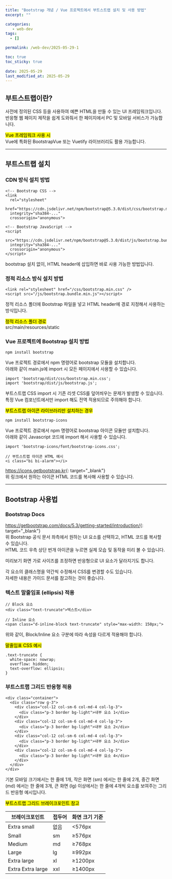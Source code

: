 ```yaml
---
title: "Bootstrap 개념 / Vue 프로젝트에서 부트스트랩 설치 및 사용 방법"
excerpt: ""

categories:
   - web-dev
tags:
  - []

permalink: /web-dev/2025-05-29-1

toc: true
toc_sticky: true
 
date: 2025-05-29
last_modified_at: 2025-05-29
---
```


## 부트스트랩이란?

사전에 정의된 CSS 등을 사용하여 예쁜 HTML을 만들 수 있는 UI 프레임워크입니다.  
반응형 웹 페이지 제작을 쉽게 도와줘서 한 페이지에서 PC 및 모바일 서비스가 가능합니다.

<mark>Vue 프레임워크 사용 시</mark>  
Vue에 특화된 BootstrapVue 또는 Vuetify 라이브러리도 활용 가능합니다.

---

## 부트스트랩 설치

### CDN 방식 설치 방법
```
<!-- Bootstrap CSS -->
<link 
  rel="stylesheet" 
  href="https://cdn.jsdelivr.net/npm/bootstrap@5.3.0/dist/css/bootstrap.min.css" 
  integrity="sha384-..." 
  crossorigin="anonymous">

<!-- Bootstrap JavaScript -->
<script 
  src="https://cdn.jsdelivr.net/npm/bootstrap@5.3.0/dist/js/bootstrap.bundle.min.js" 
  integrity="sha384-..." 
  crossorigin="anonymous">
</script>
```
bootstrap 설치 없이, HTML header에 삽입하면 바로 사용 가능한 방법입니다.

### 정적 리소스 방식 설치 방법
```
<link rel="stylesheet" href="/css/bootstrap.min.css" />
<script src="/js/bootstrap.bundle.min.js"></script>
```
정적 리소스 폴더에 Bootstrap 파일을 넣고 HTML header에 경로 지정해서 사용하는 방식입니다.

<mark>정적 리소스 폴더 경로</mark>  
src/main/resources/static

### Vue 프로젝트에 Bootstrap 설치 방법
```
npm install bootstrap
```
Vue 프로젝트 경로에서 npm 명령어로 bootstrap 모듈을 설치합니다.  
아래와 같이 main.js에 import 시 모든 페이지에서 사용할 수 있습니다.
```
import 'bootstrap/dist/css/bootstrap.min.css';
import 'bootstrap/dist/js/bootstrap.js';
```
부트스트랩 CSS import 시 기존 리셋 CSS를 덮어씌우는 문제가 발생할 수 있습니다.  
특정 Vue 컴포넌트에서만 import 해도 전역 적용되므로 주의해야 합니다.

<mark>부트스트랩 아이콘 라이브러리만 설치하는 경우</mark>
```
npm install bootstrap-icons
```
Vue 프로젝트 경로에서 npm 명령어로 bootstrap 아이콘 모듈만 설치합니다.  
아래와 같이 Javascript 코드에 import 해서 사용할 수 있습니다.
```
import 'bootstrap-icons/font/bootstrap-icons.css';

// 부트스트랩 아이콘 HTML 예시
<i class="bi bi-alarm"></i>
```
<https://icons.getbootstrap.kr>{: target="_blank"}  
위 링크에서 원하는 아이콘 HTML 코드를 복사해 사용할 수 있습니다.

---

## Bootstrap 사용법

### Bootstrap Docs
<https://getbootstrap.com/docs/5.3/getting-started/introduction/>{: target="_blank"}  
위 Bootstrap 공식 문서 좌측에서 원하는 UI 요소를 선택하고, HTML 코드를 복사할 수 있습니다.  
HTML 코드 우측 상단 번개 아이콘을 누르면 실제 모습 및 동작을 미리 볼 수 있습니다.

미리보기 화면 가로 사이즈를 조정하면 반응형으로 UI 요소가 달라지기도 합니다.

각 요소의 클래스명을 약간씩 수정해서 CSS를 변경할 수도 있습니다.  
자세한 내용은 가이드 문서를 참고하는 것이 좋습니다.

### 텍스트 말줄임표 (ellipsis) 적용
```
// Block 요소
<div class="text-truncate">텍스트</div>

// Inline 요소
<span class="d-inline-block text-truncate" style="max-width: 150px;">
```
위와 같이, Block/Inline 요소 구분에 따라 속성을 다르게 적용해야 합니다.

<mark>말줄임표 CSS 예시</mark>
```
.text-truncate {
  white-space: nowrap;
  overflow: hidden;
  text-overflow: ellipsis;
}
```

### 부트스트랩 그리드 반응형 적용
```
<div class="container">
  <div class="row g-3">
    <div class="col-12 col-sm-6 col-md-4 col-lg-3">
      <div class="p-3 border bg-light">내부 요소 1</div>
    </div>
    <div class="col-12 col-sm-6 col-md-4 col-lg-3">
      <div class="p-3 border bg-light">내부 요소 2</div>
    </div>
    <div class="col-12 col-sm-6 col-md-4 col-lg-3">
      <div class="p-3 border bg-light">내부 요소 3</div>
    </div>
    <div class="col-12 col-sm-6 col-md-4 col-lg-3">
      <div class="p-3 border bg-light">내부 요소 4</div>
    </div>
  </div>
</div>
```
기본 모바일 크기에서는 한 줄에 1개, 작은 화면 (sm) 에서는 한 줄에 2개, 중간 화면 (md) 에서는 한 줄에 3개, 큰 화면 (lg) 이상에서는 한 줄에 4개씩 요소를 보여주는 그리드 반응형 예시입니다.

<mark>부트스트랩 그리드 브레이크포인트 참고</mark>
<table>
  <thead>
    <tr>
      <th>브레이크포인트</th>
      <th>접두어</th>
      <th>화면 크기 기준</th>
    </tr></thead>
  <tbody>
    <tr>
      <td>Extra small</td>
      <td>없음</td>
      <td>&lt;576px</td>
    </tr>
    <tr>
      <td>Small</td>
      <td>sm</td>
      <td>≥576px</td>
    </tr>
    <tr>
      <td>Medium</td>
      <td>md</td>
      <td>≥768px</td>
    </tr>
    <tr>
      <td>Large</td>
      <td>lg</td>
      <td>≥992px</td>
    </tr>
    <tr>
      <td>Extra large</td>
      <td>xl</td>
      <td>≥1200px</td>
    </tr>
    <tr>
      <td>Extra Extra large</td>
      <td>xxl</td>
      <td>≥1400px</td>
    </tr>
  </tbody>
</table>
